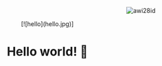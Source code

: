 <p align="end">
<img src="https://komarev.com/ghpvc/?username=awi28id&label=Profile%20views&color=0e75b6&style=flat" alt="awi28id" />
</p>

<p align="center">
  [![hello](hello.jpg)]
</p>
<h1 align="center">Hello world! 👋</h1>
